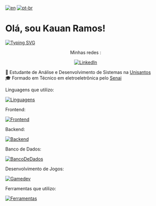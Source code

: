 [![en](https://img.shields.io/badge/lang-en-red.svg)](https://github.com/Kauan231/Kauan231/blob/main/README.md)
[![pt-br](https://img.shields.io/badge/lang-pt--br-green.svg)](https://github.com/Kauan231/Kauan231/blob/main/README.pt-br.md)

<h1> Olá, sou Kauan Ramos! </h1>

[![Typing SVG](https://readme-typing-svg.herokuapp.com?font=Fira+Code&size=15&pause=1000&color=000000&multiline=false&repeat=false&random=false&height=50&lines=Desenvolvedor+de+Jogos%2FBackend)](https://git.io/typing-svg)

<div align='center'>
Minhas redes :

[![LinkedIn](https://img.shields.io/badge/LinkedIn-0077B5?style=for-the-badge&logo=linkedin&logoColor=white)](https://www.linkedin.com/in/kauan-ramos/)
</div>

:blue_book: Estudante de Análise e Desenvolvimento de Sistemas na <a href="https://www.unisantos.br/" /> Unisantos </a>
<br>
:mortar_board: Formado em Técnico em eletroeletrônica pelo <a href="https://santos.sp.senai.br/" /> Senai </a>

Linguagens que utilizo:

[![Linguagens](https://skillicons.dev/icons?i=cs,cpp,js)](#)
  
Frontend:

[![Frontend](https://skillicons.dev/icons?i=js,react,bootstrap,html,css)](#)

Backend:

[![Backend](https://skills.thijs.gg/icons?i=nodejs,nginx)](#)

Banco de Dados:

[![BancoDeDados](https://skills.thijs.gg/icons?i=mysql,mongodb)](#)


Desenvolvimento de Jogos:

[![Gamedev](https://skills.thijs.gg/icons?i=unity,blender)](#)

Ferramentas que utilizo:

[![Ferramentas](https://skills.thijs.gg/icons?i=vscode,git,github,figma,ps,ai,pr)](#)

